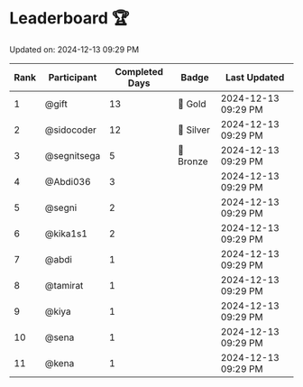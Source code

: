 # Leaderboard 🏆

Updated on: 2024-12-13 09:29 PM

| Rank | Participant       | Completed Days | Badge      | Last Updated         |
|------|-------------------|----------------|------------|----------------------|
| 1    | @gift             | 13             | 🏅 Gold     | 2024-12-13 09:29 PM |
| 2    | @sidocoder        | 12             | 🥈 Silver   | 2024-12-13 09:29 PM |
| 3    | @segnitsega       | 5              | 🥉 Bronze   | 2024-12-13 09:29 PM |
| 4    | @Abdi036          | 3              |            | 2024-12-13 09:29 PM |
| 5    | @segni            | 2              |            | 2024-12-13 09:29 PM |
| 6    | @kika1s1          | 2              |            | 2024-12-13 09:29 PM |
| 7    | @abdi             | 1              |            | 2024-12-13 09:29 PM |
| 8    | @tamirat          | 1              |            | 2024-12-13 09:29 PM |
| 9    | @kiya             | 1              |            | 2024-12-13 09:29 PM |
| 10   | @sena             | 1              |            | 2024-12-13 09:29 PM |
| 11   | @kena             | 1              |            | 2024-12-13 09:29 PM |
